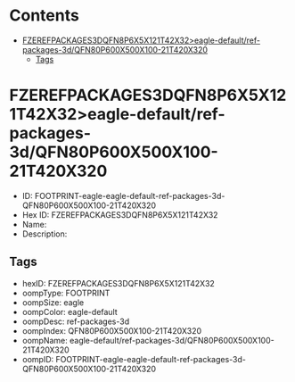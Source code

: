 



Contents
========

* [FZEREFPACKAGES3DQFN8P6X5X121T42X32>eagle-default/ref-packages-3d/QFN80P600X500X100-21T420X320](#fzerefpackages3dqfn8p6x5x121t42x32eagle-defaultref-packages-3dqfn80p600x500x100-21t420x320)
	* [Tags](#tags)

# FZEREFPACKAGES3DQFN8P6X5X121T42X32>eagle-default/ref-packages-3d/QFN80P600X500X100-21T420X320

- ID: FOOTPRINT-eagle-eagle-default-ref-packages-3d-QFN80P600X500X100-21T420X320
- Hex ID: FZEREFPACKAGES3DQFN8P6X5X121T42X32
- Name: 
- Description: 

## Tags

- hexID: FZEREFPACKAGES3DQFN8P6X5X121T42X32
- oompType: FOOTPRINT
- oompSize: eagle
- oompColor: eagle-default
- oompDesc: ref-packages-3d
- oompIndex: QFN80P600X500X100-21T420X320
- oompName: eagle-default/ref-packages-3d/QFN80P600X500X100-21T420X320
- oompID: FOOTPRINT-eagle-eagle-default-ref-packages-3d-QFN80P600X500X100-21T420X320

